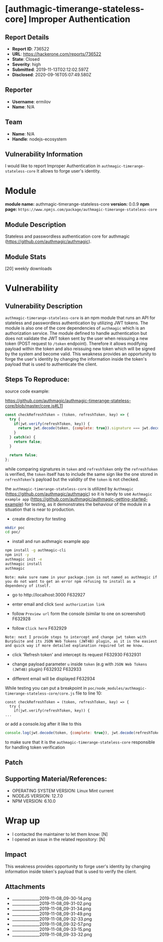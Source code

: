 # [authmagic-timerange-stateless-core] Improper Authentication

## Report Details
- **Report ID**: 736522
- **URL**: https://hackerone.com/reports/736522
- **State**: Closed
- **Severity**: high
- **Submitted**: 2019-11-13T02:12:02.597Z
- **Disclosed**: 2020-09-16T05:07:49.580Z

## Reporter
- **Username**: ermilov
- **Name**: N/A

## Team
- **Name**: N/A
- **Handle**: nodejs-ecosystem

## Vulnerability Information
I would like to report Improper Authentication in `authmagic-timerange-stateless-core`
It allows to forge user's identity.

# Module

**module name:** authmagic-timerange-stateless-core
**version:** 0.0.9
**npm page:** `https://www.npmjs.com/package/authmagic-timerange-stateless-core`

## Module Description

Stateless and passwordless authentication core for authmagic (https://github.com/authmagic/authmagic).

## Module Stats

[20] weekly downloads

# Vulnerability

## Vulnerability Description

`authmagic-timerange-stateless-core` is an npm module that runs an API for stateless and passwordless authentication by utilizing JWT tokens. The module is also one of the core dependencies of `authmagic` which is an authorization service.
The module defined to handle authentication but does not validate the JWT token sent by the user when reissuing a new token (POST request to `/token` endpoint). Therefore it allows modifying payload within the token and also reissuing new token which will be signed by the system and become valid. This weakness provides an opportunity to forge the user's identity by changing the information inside the token's payload that is used to authenticate the client.

## Steps To Reproduce:

source code example:

https://github.com/authmagic/authmagic-timerange-stateless-core/blob/master/core.js#L11

```javascript
const checkRefreshToken = (token, refreshToken, key) => {
  try {
    if(jwt.verify(refreshToken, key)) {
      return jwt.decode(token, {complete: true}).signature === jwt.decode(refreshToken).signature;
    }
  } catch(e) {
    return false;
  }

  return false;
};
```
while comparing signatures in `token` and `refreshToken` only the `refreshToken` is verified, the `token` itself has to include the same sign like the one stored in `refreshToken`'s payload but the validity of the `token` is not checked.

the `authmagic-timerange-stateless-core` is utilized by `Authmagic` (https://github.com/authmagic/authmagic) so it is handy to use `Authmagic example app` (https://github.com/authmagic/authmagic-getting-started-example) for testing, as it demonstrates the behaviour of the module in a situation that is near to production.

* create directory for testing
```bash
mkdir poc
cd poc/
```

* install and run authmagic example app
```bash
npm install -g authmagic-cli
npm init -y
authmagic init -e
authmagic install
authmagic
```

```
Note: make sure name in your package.json is not named as authmagic if you do not want to get an error npm refusing to install as a dependency of itself.
```

* go to http://localhost:3000
F632927

* enter email and click `Send authorization link`
* follow `Preview url` form the console (similar to one on screenshot)
F632928

* follow `Click here`
F632929
```
Note: next I provide steps to intercept and change jwt token with BurpSuite and its JSON Web Tokens (JWT4B) plugin, as it is the easiest and quick way if more detailed explanation required let me know.
```

* click 'Refresh token' and intercept its request
F632930
F632931

* change payload parameter `u` inside `token` (e.g with `JSON Web Tokens (JWT4B)` plugin)
F632932
F632933
* different email will be displayed
F632934

While testing you can put a breakpoint in `poc/node_modules/authmagic-timerange-stateless-core/core.js` file to line 10:
```
const checkRefreshToken = (token, refreshToken, key) => {
  try {
    if(jwt.verify(refreshToken, key)) {
...
```

or add a console.log after it like to this 
```javascript
console.log(jwt.decode(token, {complete: true}), jwt.decode(refreshToken));
```
to make sure that it is the `authmagic-timerange-stateless-core` responsible for handling token verification

## Patch

## Supporting Material/References:

- OPERATING SYSTEM VERSION: Linux Mint current
- NODEJS VERSION: 12.7.0
- NPM VERSION: 6.10.0

# Wrap up

- I contacted the maintainer to let them know: [N]
- I opened an issue in the related repository: [N]

## Impact

This weakness provides opportunity to forge user's identity by changing information inside token's payload that is used to verify the client.

## Attachments
- ______________2019-11-08_09-30-14.png
- ______________2019-11-08_09-31-02.png
- ______________2019-11-08_09-31-34.png
- ______________2019-11-08_09-31-49.png
- ______________2019-11-08_09-32-33.png
- ______________2019-11-08_09-32-57.png
- ______________2019-11-08_09-33-15.png
- ______________2019-11-08_09-33-32.png
